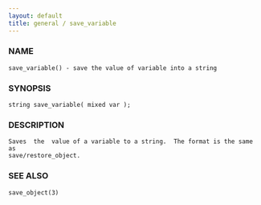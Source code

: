 ```yaml
---
layout: default
title: general / save_variable
---
```


### NAME

    save_variable() - save the value of variable into a string

### SYNOPSIS

    string save_variable( mixed var );

### DESCRIPTION

    Saves  the  value of a variable to a string.  The format is the same as
    save/restore_object.

### SEE ALSO

    save_object(3)

